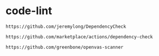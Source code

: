 # code-lint

`https://github.com/jeremylong/DependencyCheck`

`https://github.com/marketplace/actions/dependency-check`

`https://github.com/greenbone/openvas-scanner`

